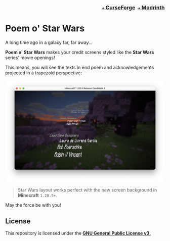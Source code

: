 ### <p align=right>[`→` CurseForge](https://www.curseforge.com/minecraft/mc-mods/poem-of-star-wars)&ensp;[`→` Modrinth](https://modrinth.com/mod/poem-of-star-wars)</p>

# Poem o' Star Wars

A long time ago in a galaxy far, far away...

**Poem o' Star Wars** makes your credit screens styled like the **Star Wars** series' movie openings!

This means, you will see the texts in end poem and acknowledgements projected in a trapezoid perspective:

![screenshot](https://github.com/KessokuTeaTime/Poem-of-Star-Wars/blob/artwork/content/screenshot-content-mc1.20.5.png?raw=true)

> Star Wars layout works perfect with the new screen background in **Minecraft** `1.20.5+`.

May the force be with you!

## License

This repository is licensed under the **[GNU General Public License v3.](LICENSE)**

